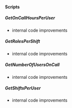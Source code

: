 
#### Scripts
##### GetOnCallHoursPerUser
- internal code improvements
##### GetRolesPerShift
- internal code improvements
##### GetNumberOfUsersOnCall
- internal code improvements
##### GetShiftsPerUser
- internal code improvements
